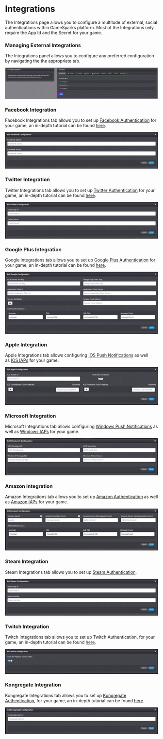 # Integrations

The Integrations page allows you to configure a multitude of external, social authentications within GameSparks platform. Most of the Integrations only require the App Id and the Secret for your game.

### Managing External Integrations

The Integrations panel allows you to configure any preferred configuration by navigating the the appropriate tab.

![](img\Integrations\1.png)

### Facebook Integration

Facebook Integrations tab allows you to set up [Facebook Authentication](/?p=2222) for your game, an in-depth tutorial can be found [here](/?p=3276).

![](img\Integrations\2.jpg)

### Twitter Integration

Twitter Integrations tab allows you to set up [Twitter Authentication](/?p=2224) for your game, an in-depth tutorial can be found [here](/?p=2057).

![](img\Integrations\3.jpg)

### Google Plus Integration

Google Integrations tab allows you to set up [Google Plus Authentication](/?p=5555) for your game, an in-depth tutorial can be found [here](/?p=5309).

![](img\Integrations\4.png)

### Apple Integration

Apple Integrations tab allows configuring [IOS Push Notifications](/?p=2917) as well as [IOS IAPs](/?p=2259) for your game.

![](img\Integrations\5.jpg)

### Microsoft Integration

Microsoft Integrations tab allows configuring [Windows Push Notifications](/?p=3901) as well as [Windows IAPs](/?p=2261) for your game.

![](img\Integrations\6.jpg)

### Amazon Integration

Amazon Integrations tab allows you to set up [Amazon Authentication](/?p=5778) as well as [Amazon IAPs](/?p=5780) for your game.

![](img\Integrations\7.jpg)

### Steam Integration

Steam Integrations tab allows you to set up [Steam Authentication](/?p=5663).

![](img\Integrations\8.jpg)

### Twitch Integration

Twitch Integrations tab allows you to set up Twitch Authentication, for your game, an in-depth tutorial can be found [here](/howtos/social-integration/how-to-authenticate-a-player-using-their-twitch-account).

![](img\Integrations\9.png)

### Kongregate Integration

Kongregate Integrations tab allows you to set up [Kongregate Authentication](/documentation/request-api/authentication-request-api/kongregateconnectrequest), for your game, an in-depth tutorial can be found [here](https://docs.gamesparks.net/howtos/social-integration/how-to-authenticate-a-player-using-their-kongregate-account).

![](img\Integrations\10.png)
